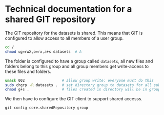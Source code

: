 # Technical documentation for a shared GIT repository

The GIT repository for the datasets is shared. This means that GIT is configured to allow access to all members of a user group.

```bash
cd /
chmod ug=rwX,o=rx,a+s datasets  # A
```

The folder is configured to have a group called `datasets`, all new files and folders belong to this group and all group members get write-access to these files and folders.

```bash
umask 002                 # allow group write; everyone must do this
sudo chgrp -R datasets .  # set directory group to datasets for all subfolders            
chmod g+s .               # files created in directory will be in group G
```

We then have to configure the GIT client to support shared accesss.

```
git config core.sharedRepository group
```
